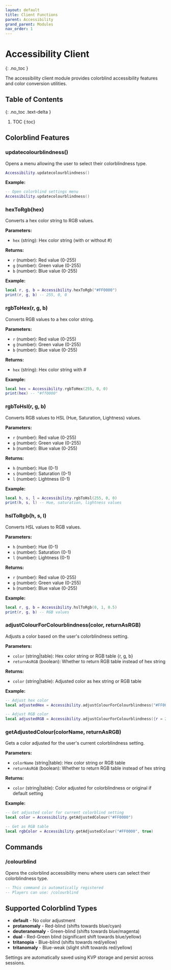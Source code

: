 ```yaml
---
layout: default
title: Client Functions
parent: Accessibility
grand_parent: Modules
nav_order: 1
---
```


# Accessibility Client
{: .no_toc }

The accessibility client module provides colorblind accessibility features and color conversion utilities.

## Table of Contents
{: .no_toc .text-delta }

1. TOC
{:toc}

## Colorblind Features

### updatecolourblindness()

Opens a menu allowing the user to select their colorblindness type.

```lua
Accessibility.updatecolourblindness()
```

**Example:**
```lua
-- Open colorblind settings menu
Accessibility.updatecolourblindness()
```

### hexToRgb(hex)

Converts a hex color string to RGB values.

**Parameters:**
- `hex` (string): Hex color string (with or without #)

**Returns:** 
- `r` (number): Red value (0-255)
- `g` (number): Green value (0-255) 
- `b` (number): Blue value (0-255)

**Example:**
```lua
local r, g, b = Accessibility.hexToRgb("#FF0000")
print(r, g, b) -- 255, 0, 0
```

### rgbToHex(r, g, b)

Converts RGB values to a hex color string.

**Parameters:**
- `r` (number): Red value (0-255)
- `g` (number): Green value (0-255)
- `b` (number): Blue value (0-255)

**Returns:**
- `hex` (string): Hex color string with #

**Example:**
```lua
local hex = Accessibility.rgbToHex(255, 0, 0)
print(hex) -- "#ff0000"
```

### rgbToHsl(r, g, b)

Converts RGB values to HSL (Hue, Saturation, Lightness) values.

**Parameters:**
- `r` (number): Red value (0-255)
- `g` (number): Green value (0-255)
- `b` (number): Blue value (0-255)

**Returns:**
- `h` (number): Hue (0-1)
- `s` (number): Saturation (0-1)
- `l` (number): Lightness (0-1)

**Example:**
```lua
local h, s, l = Accessibility.rgbToHsl(255, 0, 0)
print(h, s, l) -- Hue, saturation, lightness values
```

### hslToRgb(h, s, l)

Converts HSL values to RGB values.

**Parameters:**
- `h` (number): Hue (0-1)
- `s` (number): Saturation (0-1)
- `l` (number): Lightness (0-1)

**Returns:**
- `r` (number): Red value (0-255)
- `g` (number): Green value (0-255)
- `b` (number): Blue value (0-255)

**Example:**
```lua
local r, g, b = Accessibility.hslToRgb(0, 1, 0.5)
print(r, g, b) -- RGB values
```

### adjustColourForColourblindness(color, returnAsRGB)

Adjusts a color based on the user's colorblindness setting.

**Parameters:**
- `color` (string|table): Hex color string or RGB table {r, g, b}
- `returnAsRGB` (boolean): Whether to return RGB table instead of hex string

**Returns:**
- `color` (string|table): Adjusted color as hex string or RGB table

**Example:**
```lua
-- Adjust hex color
local adjustedHex = Accessibility.adjustColourForColourblindness("#FF0000", false)

-- Adjust RGB color
local adjustedRGB = Accessibility.adjustColourForColourblindness({r = 255, g = 0, b = 0}, true)
```

### getAdjustedColour(colorName, returnAsRGB)

Gets a color adjusted for the user's current colorblindness setting.

**Parameters:**
- `colorName` (string|table): Hex color string or RGB table
- `returnAsRGB` (boolean): Whether to return RGB table instead of hex string

**Returns:**
- `color` (string|table): Color adjusted for colorblindness or original if default setting

**Example:**
```lua
-- Get adjusted color for current colorblind setting
local color = Accessibility.getAdjustedColour("#FF0000")

-- Get as RGB table
local rgbColor = Accessibility.getAdjustedColour("#FF0000", true)
```

## Commands

### /colourblind

Opens the colorblind accessibility menu where users can select their colorblindness type.

```lua
-- This command is automatically registered
-- Players can use: /colourblind
```

## Supported Colorblind Types

- **default** - No color adjustment
- **protanomaly** - Red-blind (shifts towards blue/cyan)
- **deuteranomaly** - Green-blind (shifts towards blue/magenta)
- **dual** - Red-Green blind (significant shift towards blue/yellow)
- **tritanopia** - Blue-blind (shifts towards red/yellow)
- **tritanomaly** - Blue-weak (slight shift towards red/yellow)

Settings are automatically saved using KVP storage and persist across sessions.
